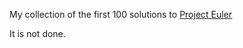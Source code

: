 My collection of the first 100 solutions to [Project Euler](https://projecteuler.net/)

It is not done.
